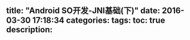 title: "Android SO开发-JNI基础(下)"
date: 2016-03-30 17:18:34
categories: 
tags:
toc: true
description:
---
